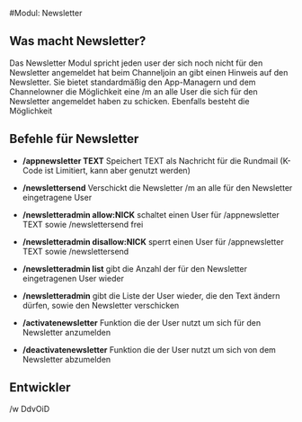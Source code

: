 #Modul: Newsletter

## Was macht Newsletter?
Das Newsletter Modul spricht jeden user der sich noch nicht für den Newsletter angemeldet hat beim Channeljoin an gibt einen Hinweis auf den Newsletter.
Sie bietet standardmäßig den  App-Managern und dem Channelowner die Möglichkeit eine /m an alle User die sich für den Newsletter angemeldet haben zu schicken.
Ebenfalls besteht die Möglichkeit


## Befehle für Newsletter
* **/appnewsletter TEXT** Speichert TEXT als Nachricht für die Rundmail (K-Code ist Limitiert, kann aber genutzt werden)
* **/newslettersend** Verschickt die Newsletter /m an alle für den Newsletter eingetragene User
* **/newsletteradmin allow:NICK** schaltet einen User für /appnewsletter TEXT sowie /newslettersend frei
* **/newsletteradmin disallow:NICK** sperrt einen User für /appnewsletter TEXT sowie /newslettersend
* **/newsletteradmin list** gibt die Anzahl der für den Newsletter eingetragenen User wieder
* **/newsletteradmin** gibt die Liste der User wieder, die den Text ändern dürfen, sowie den Newsletter verschicken


* **/activatenewsletter** Funktion die der User nutzt um sich für den Newsletter anzumelden
* **/deactivatenewsletter** Funktion die der User nutzt um sich von dem Newsletter abzumelden


## Entwickler
/w DdvOiD